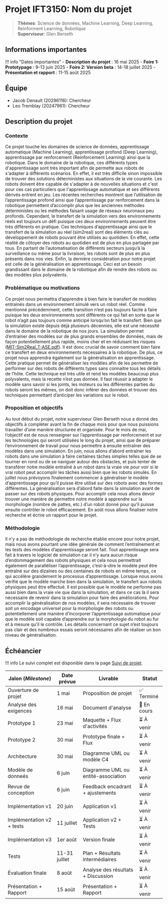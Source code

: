 # Projet IFT3150: Nom du projet

> **Thèmes**: Science de données, Machine Learning, Deep Learning, Reinforment Learning, Robotique  
> **Superviseur**: Glen Berseth  

## Informations importantes

!!! info "Dates importantes"
    - **Description du projet** : 16 mai 2025
    - **Foire 1: Prototypage** : 9-13 juin 2025
    - **Foire 2: Version beta** : 14-18 juillet 2025
    - **Présentation et rapport** : 11-15 août 2025

## Équipe

- Jacob Denault (20296116): Chercheur
- Leo Tremblay (20247961): Chercheur

## Description du projet

### Contexte

Ce projet touche les domaines de science de données, apprentissage automatique (Machine Learning), apprentissage profond (Deep Learning), apprentissage par renforcement (Reinforcement Learning) ainsi que la robotique.  Dans le domaine de la robotique, ces différents types d'apprentissage sont très important afin de permette aux robots de s'adapter à différents scénarios.  En effet, il est très difficile sinon impossible de trouver des solutions déterministes aux situations de la vie courante.  Les robots doivent être capable de s'adapter à de nouvelles situations et c'est pour ces cas particuliers que l'apprentissage automatique et ses différents dérivés entrent en jeu.  Les récentes recherches montrent que l’utilisation de l’apprentissage profond ainsi que l’apprentissage par renforcement dans la robotique permettent d’accomplir plus que les anciennes méthodes déterministes ou les méthodes faisant usage de réseaux neuronaux peu profonds.  Cependant, le transfert de la simulation vers des environnements réels est toujours un défi puisque ces deux environnements peuvent être très différents en pratique.  Ces techniques d’apprentissage ainsi que le transfert de la simulation au réel (sim2real) sont des éléments clés au développement de robots pouvant être utilisés au quotidien.  En effet, cette réalité de côtoyer des robots au quotidien est de plus en plus partagée par tous.  En partant de l’automatisation de différents secteurs jusqu’à la surveillance ou même pour la livraison, les robots sont de plus en plus présents dans nos vies.  Enfin, la dernière considération pour notre projet est celle de la généralisation en apprentissage.  Ceci est un besoin grandissant dans le domaine de la robotique afin de rendre des robots ou des modèles plus polyvalents.

### Problématique ou motivations

 Ce projet nous permettra d’apprendre à bien faire le transfert de modèles entrainés dans un environnement simulé vers un robot réel.  Comme mentionné précédemment, cette transition n’est pas toujours facile à faire puisque les deux environnements sont différents ce qui fait en sorte que le robot n’agit pas toujours comme anticipé lorsqu’on fait le transfert.  Bien que la simulation existe depuis déjà plusieurs décennies, elle est une nécessité dans le domaine de la robotique de nos jours.  La simulation permet d’entrainer des modèles sur de plus grands ensembles de données, mais de façon potentiellement plus rapide, moins cher et en réduisant les risques ([MIT-Sim2Real_T-ASE.pdf](https://dspace.mit.edu/bitstream/handle/1721.1/138850/2021-04-Sim2Real_T-ASE.pdf?sequence=2)).  Il est donc crucial de savoir comment bien faire ce transfert en deux environnements nécessaires à la robotique.  De plus, ce projet nous apprendra également sur la généralisation en apprentissage.  Cette pratique permet de généraliser les modèles afin de les permettre de performer sur des robots de différents types sans connaitre tous les détails de l’hôte.  Cette technique est très utile et rend les modèles beaucoup plus polyvalents, mais la recette n’est pas donnée.  Il faut réussir à adapter le modèle sans savoir si les joints, les moteurs ou les différentes parties du robots seront les mêmes, on doit donc inférer des données et trouver des techniques permettant d’anticiper les variations sur le robot.

### Proposition et objectifs
Au tout début du projet, notre superviseur Glen Berseth nous a donné des objectifs à compléter avant la fin de chaque mois pour que nous puissions travailler d’une manière structurée et organisée. Pour le mois de mai, l’objectif est de nous renseigner sur l’apprentissage par renforcement et sur les technologies qui seront utilisées le long du projet, ainsi que de préparer l’environnement de travail pour nous permettre à ensuite entraîner des modèles dans une simulation. En juin, nous allons d’abord entraîner les robots dans une simulation à faire certaines tâches simples telles que de se tourner en rond ou de se naviguer autour des obstacles, et puis tenter de transférer notre modèle entraîné à un robot dans la vraie vie pour voir si le vrai robot peut accomplir les tâches aussi bien que les robots simulés. En juillet nous prévoyons finalement commencer à généraliser le modèle d’apprentissage pour qu’il puisse être utilisé sur des robots avec des formes différentes. La généralisation sera d’abord faite dans la simulation avant de passer sur des robots physiques. Pour accomplir cela nous allons devoir trouver une manière de permettre notre modèle à apprendre sur la morphologie (nombre de pattes, etc.) d’un robot donné pour qu’il puisse ensuite contrôler le robot efficacement. En août nous allons finaliser notre recherche et écrire un rapport pour le projet.

### Méthodologie
Il n’y a pas de méthodologie de recherche établie encore pour notre projet, mais nous avons pourtant une idée générale de comment l’entraînement et les tests des modèles d’apprentissage seront fait. Tout apprentissage sera fait à travers le logiciel de simulation car il n’y aura aucun risque d’endommagement des robots physiques et cela nous permettrait également de paralléliser l’apprentissage, c’est-à-dire le modèle peut être entraîné sur des dizaines ou des centaines de robots en même temps, ce qui accélère grandement le processus d’apprentissage. Lorsque nous avons vérifié que le modèle marche bien dans la simulation, le transfert aux robots physiques peut être effectué. Il est possible que le modèle ne performe pas aussi bien dans la vraie vie que dans la simulation, et dans ce cas là il sera nécessaire de revenir dans la simulation pour faire des améliorations. Pour accomplir la généralisation de nos modèles, il sera nécessaire de trouver soit un encodage universel pour la morphologie des robots ou potentiellement une manière d’incorporer l’apprentissage automatique pour que le modèle soit capable d’apprendre sur la morphologie du robot au fur et à mesure qu’il le contrôle. Les détails concernant ce sujet n’est toujours pas clair et des nombreux essais seront nécessaires afin de réaliser un bon niveau de généralisation.

## Échéancier

!!! info
    Le suivi complet est disponible dans la page [Suivi de projet](suivi.md).

| Jalon (*Milestone*)            | Date prévue   | Livrable                            | Statut      |
|--------------------------------|---------------|-------------------------------------|-------------|  
| Ouverture de projet            | 1 mai         | Proposition de projet               | ✅ Terminé  |
| Analyse des exigences          | 16 mai        | Document d'analyse                  | 🔄 En cours |
| Prototype 1                    | 23 mai        | Maquette + Flux d'activités         | ⏳ À venir  |
| Prototype 2                    | 30 mai        | Prototype finale + Flux             | ⏳ À venir  |
| Architecture                   | 30 mai        | Diagramme UML ou modèle C4          | ⏳ À venir  |
| Modèle de donneés              | 6 juin        | Diagramme UML ou entité-association | ⏳ À venir  |
| Revue de conception            | 6 juin        | Feedback encadrant + ajustements    | ⏳ À venir  |
| Implémentation v1              | 20 juin       | Application v1                      | ⏳ À venir  |
| Implémentation v2 + tests      | 11 juillet    | Application v2 + Tests              | ⏳ À venir  |
| Implémentation v3              | 1er août      | Version finale                      | ⏳ À venir  |
| Tests                          | 11-31 juillet | Plan + Résultats intermédiaires     | ⏳ À venir  |
| Évaluation finale              | 8 août        | Analyse des résultats + Discussion  | ⏳ À venir  |
| Présentation + Rapport         | 15 août       | Présentation + Rapport              | ⏳ À venir  |
